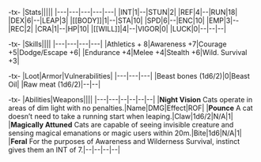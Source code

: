 -tx-
|Stats|||||
|---|---|---|---|---|
|INT|1|--|STUN|2|
|REF|4|--|RUN|18|
|DEX|6|--|LEAP|3|
|[[BODY]]|1|--|STA|10|
|SPD|6|--|ENC|10|
|EMP|3|--|REC|2|
|CRA|1|--|HP|10|
|[[WILL]]|4|--|VIGOR|0|
|LUCK|0|--|--|--|

-tx-
|Skills||||
|---|---|---|---|
|Athletics + 8|Awareness +7|Courage +5|Dodge/Escape +6|
|Endurance +4|Melee +4|Stealth +6|Wild. Survival +3|

-tx-
|Loot|Armor|Vulnerabilities|
|---|---|---|
|Beast bones (1d6/2)|0|Beast Oil|
|Raw meat (1d6/2)|--|--|

-tx-
|Abilities|Weapons||||
|---|---|--|--|--|--|
|**Night Vision** Cats operate in areas of dim light with no penalties.|Name|DMG|Effect|ROF|
|**Pounce** A cat doesn’t need to take a running start when leaping.|Claw|1d6/2|N/A|1|
|**Magically Attuned** Cats are capable of seeing invisible creature and sensing magical emanations or magic users within 20m.|Bite|1d6|N/A|1|
|**Feral** For the purposes of Awareness and Wilderness Survival, instinct gives them an INT of 7.|--|--|--|--|